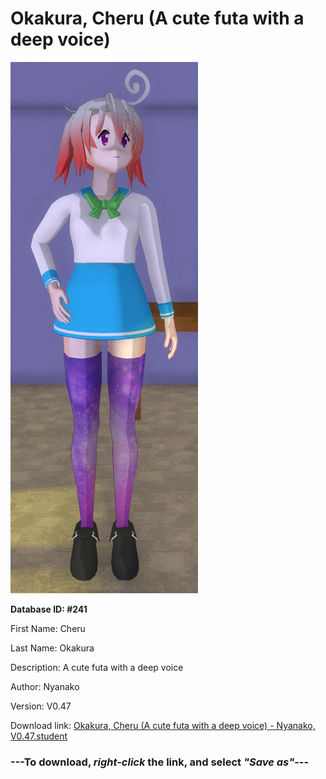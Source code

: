 # Okakura, Cheru (A cute futa with a deep voice)

<img src="https://raw.githubusercontent.com/Arbiter1223/Daigaku-Gurashi-Custom-Students/master/Students/Files/Okakura%2C%20Cheru%20(A%20cute%20futa%20with%20a%20deep%20voice).png" title="Okakura, Cheru (A cute futa with a deep voice) - Nyanako, V0.47">

**Database ID: #241**

First Name: Cheru

Last Name: Okakura

Description: A cute futa with a deep voice

Author: Nyanako

Version: V0.47

Download link: <a href="https://raw.githubusercontent.com/Arbiter1223/Daigaku-Gurashi-Custom-Students/master/Students/Files/Okakura%2C%20Cheru%20(A%20cute%20futa%20with%20a%20deep%20voice)%20-%20Nyanako%2C%20V0.47.student">Okakura, Cheru (A cute futa with a deep voice) - Nyanako, V0.47.student</a>

### ---**To download, _right-click_ the link, and select _"Save as"_**---
